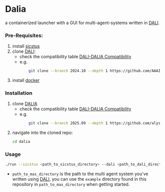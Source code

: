 # Dalia
a containerized launcher with a GUI for multi-agent-systems written in [DALI](https://github.com/AAAI-DISIM-UnivAQ/DALI).

### Pre-Requisites:

1. install  [sicstus](https://sicstus.sics.se/)
2. clone    [DALI](https://github.com/AAAI-DISIM-UnivAQ/DALI):
    - check the compatibility table [DALI-DALIA Compatibility](compatibility.md)
    - e.g.  
        ```sh
            git clone --branch 2024.10 --depth 1 https://github.com/AAAI-DISIM-UnivAQ/DALI
        ```
3. install [docker](https://docs.docker.com/engine/install/)

### Installation 

1. clone [DALIA](https://github.com/alyshmahell/dalia)
    - check the compatibility table [DALI-DALIA Compatibility](compatibility.md)
    - e.g. 
        ```sh
            git clone --branch 2025.09 --depth 1 https://github.com/alyshmahell/dalia
        ```
2. navigate into the cloned repo:
    ```sh
    cd dalia
    ```

### Usage
```sh
./run --sicstus <path_to_sicstus_directory> --dali <path_to_dali_directory> --src <path_to_mas_directory> 
```

- `path_to_mas_directory` is the path to the multi agent system you've written using [DALI](https://github.com/AAAI-DISIM-UnivAQ/DALI), you can use the `example` directory found in this repository in `path_to_mas_directory` when getting started.
